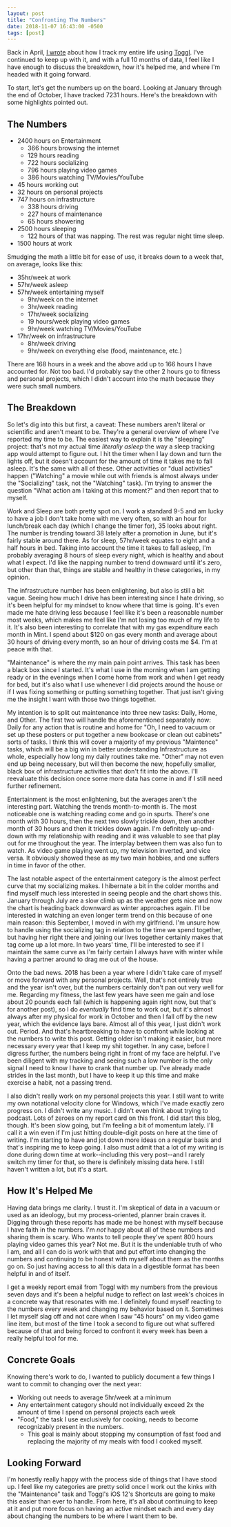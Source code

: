```yaml
---
layout: post
title: "Confronting The Numbers"
date: 2018-11-07 16:43:00 -0500
tags: [post]
---
```


Back in April, [I wrote](http://thisisa.blog/Every-Single-Minute) about how I track my entire life using [Toggl](https://www.toggl.com). I've continued to keep up with it, and with a full 10 months of data, I feel like I have enough to discuss the breakdown, how it's helped me, and where I'm headed with it going forward.

To start, let's get the numbers up on the board. Looking at January through the end of October, I have tracked 7231 hours. Here's the breakdown with some highlights pointed out.

## The Numbers

* 2400 hours on Entertainment
	* 366 hours browsing the internet
	* 129 hours reading
	* 722 hours socializing
	* 796 hours playing video games
	* 386 hours watching TV/Movies/YouTube
* 45 hours working out
* 32 hours on personal projects
* 747 hours on infrastructure
	* 338 hours driving
	* 227 hours of maintenance
	* 65 hours showering
* 2500 hours sleeping
	* 122 hours of that was napping. The rest was regular night time sleep.
* 1500 hours at work

Smudging the math a little bit for ease of use, it breaks down to a week that, on average, looks like this:

* 35hr/week at work
* 57hr/week asleep
* 57hr/week entertaining myself
	* 9hr/week on the internet
	* 3hr/week reading
	* 17hr/week socializing
	* 19 hours/week playing video games
	* 9hr/week watching TV/Movies/YouTube
* 17hr/week on infrastructure
	* 8hr/week driving
	* 9hr/week on everything else (food, maintenance, etc.)
	

There are 168 hours in a week and the above add up to 166 hours I have accounted for. Not too bad. I'd probably say the other 2 hours go to fitness and personal projects, which I didn't account into the math because they were such small numbers.

## The Breakdown

So let's dig into this but first, a caveat: These numbers aren't literal or scientific and aren't meant to be. They're a general overview of where I've reported my time to be. The easiest way to explain it is the "sleeping" project: that's not my actual time *literally asleep* the way a sleep tracking app would attempt to figure out. I hit the timer when I lay down and turn the lights off, but it doesn't account for the amount of time it takes me to fall asleep. It's the same with all of these. Other activities or "dual activities" happen ("Watching" a movie while out with friends is almost always under the "Socializing" task, not the "Watching" task). I'm trying to answer the question "What action am I taking at this moment?" and then report that to myself.

Work and Sleep are both pretty spot on. I work a standard 9-5 and am lucky to have a job I don't take home with me very often, so with an hour for lunch/break each day (which I change the timer for), 35 looks about right. The number is trending toward 38 lately after a promotion in June, but it's fairly stable around there. As for sleep, 57hr/week equates to eight and a half hours in bed. Taking into account the time it takes to fall asleep, I'm probably averaging 8 hours of sleep every night, which is healthy and about what I expect. I'd like the napping number to trend downward until it's zero, but other than that, things are stable and healthy in these categories, in my opinion.

The infrastructure number has been enlightening, but also is still a bit vague. Seeing how much I drive has been interesting since I hate driving, so it's been helpful for my mindset to know where that time is going. It's even made me hate driving less because I feel like it's been a reasonable number most weeks, which makes me feel like I'm not losing too much of my life to it. It's also been interesting to correlate that with my gas expenditure each month in Mint. I spend about $120 on gas every month and average about 30 hours of driving every month, so an hour of driving costs me $4. I'm at peace with that.

"Maintenance" is where the my main pain point arrives. This task has been a black box since I started. It's what I use in the morning when I am getting ready or in the evenings when I come home from work and when I get ready for bed, but it's also what I use whenever I did projects around the house or if I was fixing something or putting something together. That just isn't giving me the insight I want with those two things together.

My intention is to split out maintenance into three new tasks: Daily, Home, and Other. The first two will handle the aforementioned separately now: Daily for any action that is routine and home for "Oh, I need to vacuum or set up these posters or put together a new bookcase or clean out cabinets" sorts of tasks. I think this will cover a majority of my previous "Maintence" tasks, which will be a big win in better understanding Infrastructure as whole, especially how long my daily routines take me. "Other" may not even end up being necessary, but will then become the new, hopefully smaller, black box of infrastructure activities that don't fit into the above. I'll reevaluate this decision once some more data has come in and if I still need further refinement.

Entertainment is the most enlightening, but the averages aren't the interesting part. Watching the trends month-to-month is. The most noticeable one is watching reading come and go in spurts. There's one month with 30 hours, then the next two slowly trickle down, then another month of 30 hours and then it trickles down again. I'm definitely up-and-down with my relationship with reading and it was valuable to see that play out for me throughout the year. The interplay between them was also fun to watch. As video game playing went up, my television inverted, and vice versa. It obviously showed these as my two main hobbies, and one suffers in time in favor of the other. 

The last notable aspect of the entertainment category is the almost perfect curve that my socializing makes. I hibernate a bit in the colder months and find myself much less interested in seeing people and the chart shows this. January through July are a slow climb up as the weather gets nice and now the chart is heading back downward as winter approaches again. I'll be interested in watching an even longer term trend on this because of one main reason: this September, I moved in with my girlfriend. I'm unsure how to handle using the socializing tag in relation to the time we spend together, but having her right there and joining our lives together certainly makes that tag come up a lot more. In two years' time, I'll be interested to see if I maintain the same curve as I'm fairly certain I always have with winter while having a partner around to drag me out of the house.

Onto the bad news. 2018 has been a year where I didn't take care of myself or move forward with any personal projects. Well, that's not entirely true and the year isn't over, but the numbers certainly don't pan out very well for me. Regarding my fitness, the last few years have seen me gain and lose about 20 pounds each fall (which is happening again right now, but that's for another post), so I do *eventually* find time to work out, but it's almost always after my physical for work in October and then I fall off by the new year, which the evidence lays bare. Almost all of this year, I just didn't work out. Period. And that's heartbreaking to have to confront while looking at the numbers to write this post. Getting older isn't making it easier, but more necessary every year that I keep my shit together. In any case, before I digress further, the numbers being right in front of my face are helpful. I've been diligent with my tracking and seeing such a low number is the only signal I need to know I have to crank that number up. I've already made strides in the last month, but I have to keep it up this time and make exercise a habit, not a passing trend.

I also didn't really work on my personal projects this year. I still want to write my own notational velocity clone for Windows, which I've made exactly zero progress on. I didn't write any music. I didn't even think about trying to podcast. Lots of zeroes on my report card on this front. I did start this blog, though. It's been slow going, but I'm feeling a bit of momentum lately. I'll call it a win even if I'm just hitting double-digit posts on here at the time of writing. I'm starting to have and jot down more ideas on a regular basis and that's inspiring me to keep going. I also must admit that a lot of my writing is done during down time at work--including this very post--and I rarely switch my timer for that, so there is definitely missing data here. I still haven't written a lot, but it's a start. 

## How It's Helped Me

Having data brings me clarity. I trust it. I'm skeptical of data in a vacuum or used as an ideology, but my process-oriented, planner brain craves it. Digging through these reports has made me be honest with myself because I have faith in the numbers. I'm *not* happy about all of these numbers and sharing them is scary. Who wants to tell people they've spent 800 hours playing video games this year? Not me. But it is the undeniable truth of who I am, and all I can do is work with that and put effort into changing the numbers and continuing to be honest with myself about them as the months go on. So just having access to all this data in a digestible format has been helpful in and of itself.

I get a weekly report email from Toggl with my numbers from the previous seven days and it's been a helpful nudge to reflect on last week's choices in a concrete way that resonates with me. I definitely found myself reacting to the numbers every week and changing my behavior based on it. Sometimes I let myself slag off and not care when I saw "45 hours" on my video game line item, but most of the time I took a second to figure out what suffered because of that and being forced to confront it every week has been a really helpful tool for me.

## Concrete Goals

Knowing there's work to do, I wanted to publicly document a few things I want to commit to changing over the next year:

* Working out needs to average 5hr/week at a minimum
* Any entertainment category should not individually exceed 2x the amount of time I spend on personal projects each week
* "Food," the task I use exclusively for cooking, needs to become recognizably present in the numbers. 
    * This goal is mainly about stopping my consumption of fast food and replacing the majority of my meals with food I cooked myself.


## Looking Forward

I'm honestly really happy with the process side of things that I have stood up. I feel like my categories are pretty solid once I work out the kinks with the "Maintenance" task and Toggl's iOS 12's Shortcuts are going to make this easier than ever to handle. From here, it's all about continuing to keep at it and put more focus on having an active mindset each and every day about changing the numbers to be where I want them to be.